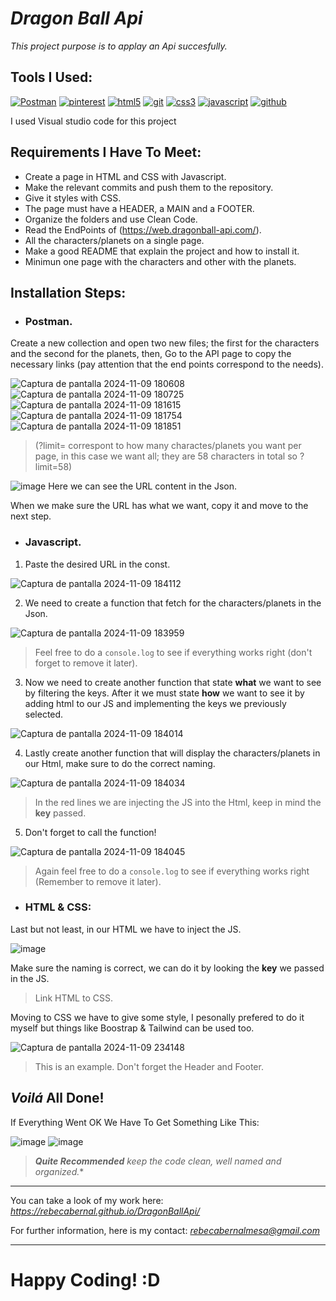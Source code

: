 
# *Dragon Ball Api*

*This project purpose is to applay an Api succesfully.*

## Tools I Used:

<a href='https://www.postman.com' target="_blank"><img alt='Postman' src='https://img.shields.io/badge/Postman-100000?style=for-the-badge&logo=Postman&logoColor=FF6C37&labelColor=black&color=FF6C37'/></a>
<a href='https://es.pinterest.com' target="_blank"><img alt='pinterest' src='https://img.shields.io/badge/pinterest-100000?style=for-the-badge&logo=pinterest&logoColor=BD081C&labelColor=000000&color=BD081C'/></a>
<a href='' target="_blank"><img alt='html5' src='https://img.shields.io/badge/html5-100000?style=for-the-badge&logo=html5&logoColor=E34F26&labelColor=000000&color=E34F26'/></a>
<a href='https://git-scm.com' target="_blank"><img alt='git' src='https://img.shields.io/badge/git-100000?style=for-the-badge&logo=git&logoColor=F05032&labelColor=000000&color=F05032'/></a>
<a href='' target="_blank"><img alt='css3' src='https://img.shields.io/badge/css3-100000?style=for-the-badge&logo=css3&logoColor=1572B6&labelColor=000000&color=1572B6'/></a>
<a href='' target="_blank"><img alt='javascript' src='https://img.shields.io/badge/javascript-100000?style=for-the-badge&logo=javascript&logoColor=F7DF1E&labelColor=000000&color=F7DF1E'/></a>
<a href='https://github.com' target="_blank"><img alt='github' src='https://img.shields.io/badge/github-100000?style=for-the-badge&logo=github&logoColor=FFFFFF&labelColor=181717&color=181717'/></a>

I used Visual studio code for this project

## Requirements I Have To Meet:
- Create a page in HTML and CSS with Javascript.
- Make the relevant commits and push them to the repository.
- Give it styles with CSS.
- The page must have a HEADER, a MAIN and a FOOTER.
- Organize the folders and use Clean Code.
- Read the EndPoints of (https://web.dragonball-api.com/).
- All the characters/planets on a single page.
- Make a good README that explain the project and how to install it.
- Minimun one page with the characters and other with the planets.

## Installation Steps:
- ### Postman. 
Create a new collection and open two new files; the first for the characters and the second for the planets, then,
Go to the API page to copy the necessary links (pay attention that the end points correspond to the needs).

![Captura de pantalla 2024-11-09 180608](https://github.com/user-attachments/assets/838f8676-eb09-4aac-bbd1-f4452d2d18d7)
![Captura de pantalla 2024-11-09 180725](https://github.com/user-attachments/assets/3bf43191-1896-40b8-930d-97b65b163550)
![Captura de pantalla 2024-11-09 181615](https://github.com/user-attachments/assets/93cee803-927b-4a72-9264-3f11efd431f1)
![Captura de pantalla 2024-11-09 181754](https://github.com/user-attachments/assets/0e95aa23-8736-448f-900c-6854de914080)
![Captura de pantalla 2024-11-09 181851](https://github.com/user-attachments/assets/19d0f290-ac09-40ce-9d85-d623e4edd5dd)

>(?limit= correspont to how many charactes/planets you want per page, in this case we want all; they are 58 characters in total so ?limit=58)

![image](https://github.com/user-attachments/assets/d454e9de-e0cd-4ea3-bd6c-a67d940e0ecb)
Here we can see the URL content in the Json. 

When we make sure the URL has what we want, copy it and move to the next step.

- ### Javascript.
1. Paste the desired URL in the const.

![Captura de pantalla 2024-11-09 184112](https://github.com/user-attachments/assets/14aaf141-8ffa-4a79-8057-d54ff9e04eec)

2. We need to create a function that fetch for the characters/planets in the Json.
 
![Captura de pantalla 2024-11-09 183959](https://github.com/user-attachments/assets/76428ee9-8fc4-4da0-948f-76835fe4fba2)
>Feel free to do a `console.log` to see if everything works right (don't forget to remove it later).

3. Now we need to create another function that state **what** we want to see by filtering the keys. After it we must state **how** we want to see it by adding html to our JS and implementing the keys we previously selected.
 
![Captura de pantalla 2024-11-09 184014](https://github.com/user-attachments/assets/fabc671f-e01d-4df4-8391-914444452341)

4. Lastly create another function that will display the characters/planets in our Html, make sure to do the correct naming.

![Captura de pantalla 2024-11-09 184034](https://github.com/user-attachments/assets/d5557dc0-8b19-45e3-bbdd-448c5f2b05b1)
>In the red lines we are injecting the JS into the Html, keep in mind the **key** passed.

5. Don't forget to call the function!

![Captura de pantalla 2024-11-09 184045](https://github.com/user-attachments/assets/9b541c6c-2b24-4ba0-93b5-d854ba2fca12)
>Again feel free to do a `console.log` to see if everything works right (Remember to remove it later).

- ### HTML & CSS:
Last but not least, in our HTML we have to inject the JS.

![image](https://github.com/user-attachments/assets/265979e7-6d57-4f8f-8f87-9633e237ebaa)

Make sure the naming is correct, we can do it by looking the **key** we passed in the JS.
>Link HTML to CSS.

Moving to CSS we have to give some style, I pesonally prefered to do it myself but things like Boostrap & Tailwind can be used too.

![Captura de pantalla 2024-11-09 234148](https://github.com/user-attachments/assets/26d78910-64c3-4513-afc8-437671a2eacc)
>This is an example.
>Don't forget the Header and Footer.

## *Voilá* All Done! 
If Everything Went OK We Have To Get Something Like This:

![image](https://github.com/user-attachments/assets/02c52530-46c3-4a5a-903a-3d06573ebb8c) ![image](https://github.com/user-attachments/assets/6d0971fe-075b-460c-8524-10b0b18a4f0b)

>***Quite Recommended** keep the code clean, well named and organized.**

---

You can take a look of my work here: *https://rebecabernal.github.io/DragonBallApi/*

For further information, here is my contact: *rebecabernalmesa@gmail.com*

---

# Happy Coding! :D

  

  
 






